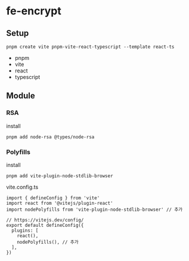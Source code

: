 # fe-encrypt
## Setup
```
pnpm create vite pnpm-vite-react-typescript --template react-ts   
```
- pnpm
- vite
- react
- typescript
## Module
### RSA
install
```
pnpm add node-rsa @types/node-rsa
```
### Polyfills
install
```
pnpm add vite-plugin-node-stdlib-browser
```

vite.config.ts
```
import { defineConfig } from 'vite'
import react from '@vitejs/plugin-react'
import nodePolyfills from 'vite-plugin-node-stdlib-browser' // 추가

// https://vitejs.dev/config/
export default defineConfig({
  plugins: [
    react(),
    nodePolyfills(), // 추가
  ],
})
```
